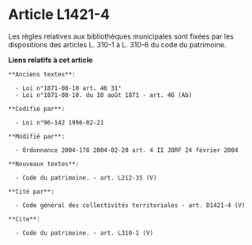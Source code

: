 # Article L1421-4

Les règles relatives aux bibliothèques municipales sont fixées par les dispositions des articles L. 310-1 à L. 310-6 du code
du patrimoine.

**Liens relatifs à cet article**

	**Anciens textes**:

	  - Loi n°1871-08-10 art. 46 31°
	  - Loi n°1871-08-10. du 10 août 1871 - art. 46 (Ab)

	**Codifié par**:

	  - Loi n°96-142 1996-02-21

	**Modifié par**:

	  - Ordonnance 2004-178 2004-02-20 art. 4 II JORF 24 février 2004

	**Nouveaux textes**:

	  - Code du patrimoine. - art. L212-35 (V)

	**Cité par**:

	  - Code général des collectivités territoriales - art. D1421-4 (V)

	**Cite**:

	  - Code du patrimoine. - art. L310-1 (V)
